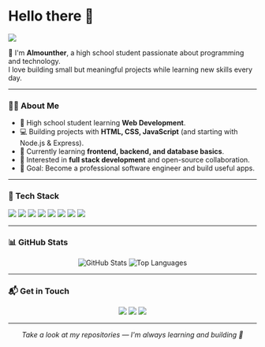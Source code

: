 # Hello there 👋

![](https://github.com/almonther-altumi/almonther-altumi/blob/main/header.png)

🌟 I'm **Almounther**, a high school student passionate about programming and technology.  
I love building small but meaningful projects while learning new skills every day.  

---

### 👨‍💻 About Me
* 🏫 High school student learning **Web Development**.  
* 💻 Building projects with **HTML, CSS, JavaScript** (and starting with Node.js & Express).  
* 🌱 Currently learning **frontend, backend, and database basics**.  
* 🚀 Interested in **full stack development** and open-source collaboration.  
* 🎯 Goal: Become a professional software engineer and build useful apps.

---
### 🔧 Tech Stack
<p align="left">
  <!-- Frontend -->
  <img src="https://img.shields.io/badge/Frontend-HTML5-orange?style=flat-square&logo=html5" />
  <img src="https://img.shields.io/badge/Frontend-CSS3-blue?style=flat-square&logo=css3" />
  <img src="https://img.shields.io/badge/Frontend-JavaScript-yellow?style=flat-square&logo=javascript" />
  <img src="https://img.shields.io/badge/Frontend-React-blue?style=flat-square&logo=react" />

  <!-- Backend -->
  <img src="https://img.shields.io/badge/Backend-Node.js-green?style=flat-square&logo=node.js" />
  <img src="https://img.shields.io/badge/Backend-Express-black?style=flat-square&logo=express" />

  <!-- Tools -->
  <img src="https://img.shields.io/badge/Tools-Git-red?style=flat-square&logo=git" />
  <img src="https://img.shields.io/badge/Tools-GitHub-black?style=flat-square&logo=github" />
</p>

---

### 📊 GitHub Stats
<p align="center">
  <img src="https://github-readme-stats.vercel.app/api?username=almonther-altumi&show_icons=true&theme=radical" alt="GitHub Stats" />
  <img src="https://github-readme-stats.vercel.app/api/top-langs/?username=almonther-altumi&layout=compact&theme=radical" alt="Top Languages" />
</p>

---

### 📬 Get in Touch
<p align="center">
  <a href="https://github.com/almonther-altumi"><img src="https://img.icons8.com/material-outlined/30/000000/github.png"/></a>
  <a href="https://www.linkedin.com/"><img src="https://img.icons8.com/material-outlined/30/000000/linkedin.png"/></a>
  <a href="mailto:monthertumi2025@gmail.com"><img src="https://img.icons8.com/material-outlined/30/000000/email.png"/></a>
</p>

---

<p align="center">
  <i>Take a look at my repositories — I'm always learning and building 🚀</i>
</p>
